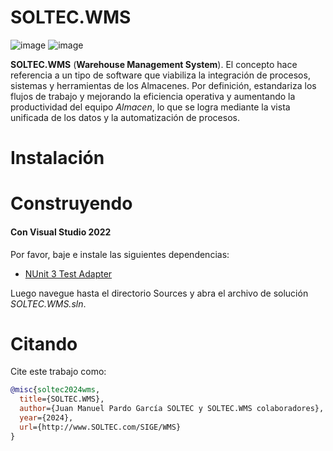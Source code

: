 # SOLTEC.WMS

![image](https://img.shields.io/badge/license-GPL-3.svg)
![image](https://img.shields.io/badge/license-LGPL-3.svg)

**SOLTEC.WMS** (**Warehouse Management System**). El concepto hace referencia a un tipo de software que viabiliza la 
integración de procesos, sistemas y herramientas de los Almacenes. Por definición, estandariza los flujos de trabajo y 
mejorando la eficiencia operativa y aumentando la productividad del equipo *Almacen*, lo que se logra mediante la vista 
unificada de los datos y la automatización de procesos.

# Instalación

# Construyendo

#### Con Visual Studio 2022

Por favor, baje e instale las siguientes dependencias:

- [NUnit 3 Test Adapter](https://marketplace.visualstudio.com/items?itemName=NUnitDevelopers.NUnit3TestAdapter)

Luego navegue hasta el directorio Sources y abra el archivo de solución *SOLTEC.WMS.sln*.

# Citando

Cite este trabajo como:

```bibtex
@misc{soltec2024wms,
  title={SOLTEC.WMS},
  author={Juan Manuel Pardo García SOLTEC y SOLTEC.WMS colaboradores},
  year={2024},
  url={http://www.SOLTEC.com/SIGE/WMS}
}
```

